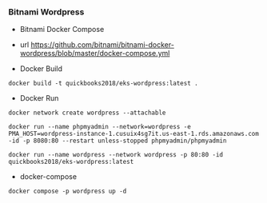 ### Bitnami Wordpress

- Bitnami Docker Compose

- url https://github.com/bitnami/bitnami-docker-wordpress/blob/master/docker-compose.yml

- Docker Build

```
docker build -t quickbooks2018/eks-wordpress:latest .
```

- Docker Run

```
docker network create wordpress --attachable

docker run --name phpmyadmin --network=wordpress -e PMA_HOST=wordpress-instance-1.cusuix4sg7it.us-east-1.rds.amazonaws.com -id -p 8080:80 --restart unless-stopped phpmyadmin/phpmyadmin

docker run --name wordpress --network wordpress -p 80:80 -id quickbooks2018/eks-wordpress:latest
```

- docker-compose

```wordpress
docker compose -p wordpress up -d
```